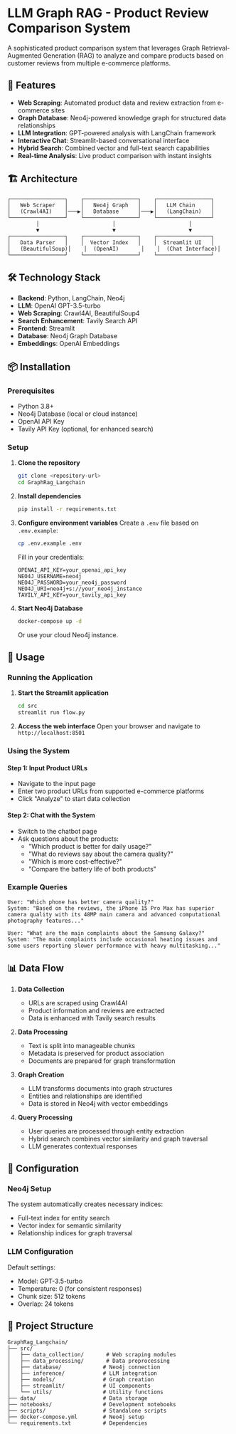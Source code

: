 # LLM Graph RAG - Product Review Comparison System

A sophisticated product comparison system that leverages Graph Retrieval-Augmented Generation (RAG) to analyze and compare products based on customer reviews from multiple e-commerce platforms.

## 🚀 Features

- **Web Scraping**: Automated product data and review extraction from e-commerce sites
- **Graph Database**: Neo4j-powered knowledge graph for structured data relationships
- **LLM Integration**: GPT-powered analysis with LangChain framework
- **Interactive Chat**: Streamlit-based conversational interface
- **Hybrid Search**: Combined vector and full-text search capabilities
- **Real-time Analysis**: Live product comparison with instant insights

## 🏗️ Architecture

```
┌─────────────────┐    ┌─────────────────┐    ┌─────────────────┐
│   Web Scraper   │    │   Neo4j Graph   │    │   LLM Chain     │
│   (Crawl4AI)    │───▶│   Database      │───▶│   (LangChain)   │
└─────────────────┘    └─────────────────┘    └─────────────────┘
         │                       │                       │
         ▼                       ▼                       ▼
┌─────────────────┐    ┌─────────────────┐    ┌─────────────────┐
│   Data Parser   │    │  Vector Index   │    │  Streamlit UI   │
│   (BeautifulSoup)│    │  (OpenAI)       │    │  (Chat Interface)│
└─────────────────┘    └─────────────────┘    └─────────────────┘
```

## 🛠️ Technology Stack

- **Backend**: Python, LangChain, Neo4j
- **LLM**: OpenAI GPT-3.5-turbo
- **Web Scraping**: Crawl4AI, BeautifulSoup4
- **Search Enhancement**: Tavily Search API
- **Frontend**: Streamlit
- **Database**: Neo4j Graph Database
- **Embeddings**: OpenAI Embeddings

## 📦 Installation

### Prerequisites

- Python 3.8+
- Neo4j Database (local or cloud instance)
- OpenAI API Key
- Tavily API Key (optional, for enhanced search)

### Setup

1. **Clone the repository**

   ```bash
   git clone <repository-url>
   cd GraphRag_Langchain
   ```

2. **Install dependencies**

   ```bash
   pip install -r requirements.txt
   ```

3. **Configure environment variables**
   Create a `.env` file based on `.env.example`:

   ```bash
   cp .env.example .env
   ```

   Fill in your credentials:

   ```env
   OPENAI_API_KEY=your_openai_api_key
   NEO4J_USERNAME=neo4j
   NEO4J_PASSWORD=your_neo4j_password
   NEO4J_URI=neo4j+s://your_neo4j_instance
   TAVILY_API_KEY=your_tavily_api_key
   ```

4. **Start Neo4j Database**
   ```bash
   docker-compose up -d
   ```
   Or use your cloud Neo4j instance.

## 🚀 Usage

### Running the Application

1. **Start the Streamlit application**

   ```bash
   cd src
   streamlit run flow.py
   ```

2. **Access the web interface**
   Open your browser and navigate to `http://localhost:8501`

### Using the System

#### Step 1: Input Product URLs

- Navigate to the input page
- Enter two product URLs from supported e-commerce platforms
- Click "Analyze" to start data collection

#### Step 2: Chat with the System

- Switch to the chatbot page
- Ask questions about the products:
  - "Which product is better for daily usage?"
  - "What do reviews say about the camera quality?"
  - "Which is more cost-effective?"
  - "Compare the battery life of both products"

### Example Queries

```
User: "Which phone has better camera quality?"
System: "Based on the reviews, the iPhone 15 Pro Max has superior camera quality with its 48MP main camera and advanced computational photography features..."

User: "What are the main complaints about the Samsung Galaxy?"
System: "The main complaints include occasional heating issues and some users reporting slower performance with heavy multitasking..."
```

## 📊 Data Flow

1. **Data Collection**

   - URLs are scraped using Crawl4AI
   - Product information and reviews are extracted
   - Data is enhanced with Tavily search results

2. **Data Processing**

   - Text is split into manageable chunks
   - Metadata is preserved for product association
   - Documents are prepared for graph transformation

3. **Graph Creation**

   - LLM transforms documents into graph structures
   - Entities and relationships are identified
   - Data is stored in Neo4j with vector embeddings

4. **Query Processing**
   - User queries are processed through entity extraction
   - Hybrid search combines vector similarity and graph traversal
   - LLM generates contextual responses

## 🔧 Configuration

### Neo4j Setup

The system automatically creates necessary indices:

- Full-text index for entity search
- Vector index for semantic similarity
- Relationship indices for graph traversal

### LLM Configuration

Default settings:

- Model: GPT-3.5-turbo
- Temperature: 0 (for consistent responses)
- Chunk size: 512 tokens
- Overlap: 24 tokens

## 📂 Project Structure

```
GraphRag_Langchain/
├── src/
│   ├── data_collection/       # Web scraping modules
│   ├── data_processing/       # Data preprocessing
│   ├── database/             # Neo4j connection
│   ├── inference/            # LLM integration
│   ├── models/               # Graph creation
│   ├── streamlit/            # UI components
│   └── utils/                # Utility functions
├── data/                     # Data storage
├── notebooks/                # Development notebooks
├── scripts/                  # Standalone scripts
├── docker-compose.yml        # Neo4j setup
└── requirements.txt          # Dependencies
```
